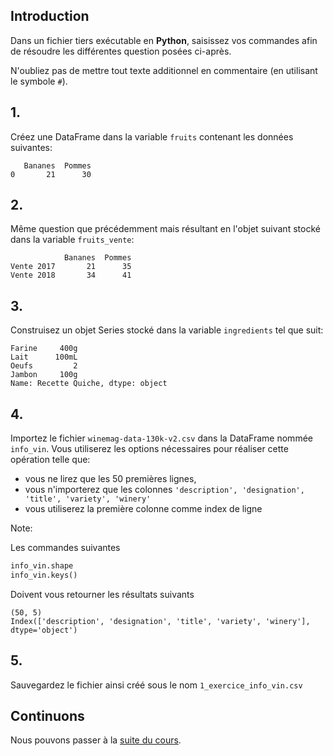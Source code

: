## Introduction 

Dans un fichier tiers exécutable en **Python**, saisissez vos commandes afin de résoudre les différentes question posées ci-après.

N'oubliez pas de mettre tout texte additionnel en commentaire (en utilisant le symbole `#`).

## 1.

Créez une DataFrame dans la variable `fruits` contenant les données suivantes:

```
   Bananes  Pommes
0       21      30
```

## 2.

Même question que précédemment mais résultant en l'objet suivant stocké dans la variable `fruits_vente`:

```
            Bananes  Pommes
Vente 2017       21      35
Vente 2018       34      41
```

## 3.

Construisez un objet Series stocké dans la variable `ingredients` tel que suit:

```
Farine     400g
Lait      100mL
Oeufs         2
Jambon     100g
Name: Recette Quiche, dtype: object
```

## 4.

Importez le fichier `winemag-data-130k-v2.csv` dans la DataFrame nommée `info_vin`. Vous utiliserez les options nécessaires pour réaliser cette opération telle que:

* vous ne lirez que les 50 premières lignes,
* vous n'importerez que les colonnes `'description', 'designation', 'title', 'variety', 'winery'`
* vous utiliserez la première colonne comme index de ligne

Note:

Les commandes suivantes

```python
info_vin.shape
info_vin.keys()
```

Doivent vous retourner les résultats suivants

```
(50, 5)
Index(['description', 'designation', 'title', 'variety', 'winery'], dtype='object')
```

## 5.

Sauvegardez le fichier ainsi créé sous le nom `1_exercice_info_vin.csv`


## Continuons

Nous pouvons passer à la [suite du cours](./2_indexing-selecting-assigning.md).
